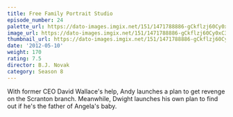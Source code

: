 ```yaml
---
title: Free Family Portrait Studio
episode_number: 24
palette_url: https://dato-images.imgix.net/151/1471788886-gCkflzj60Cy0xC3oB6WGUUoXO43.jpg?ixlib=rb-1.1.0&ch=DPR%2CWidth&auto=enhance&palette=json
image_url: https://dato-images.imgix.net/151/1471788886-gCkflzj60Cy0xC3oB6WGUUoXO43.jpg?ixlib=rb-1.1.0&ch=DPR%2CWidth&auto=compress%2Cformat&w=500
thumbnail_url: https://dato-images.imgix.net/151/1471788886-gCkflzj60Cy0xC3oB6WGUUoXO43.jpg?ixlib=rb-1.1.0&ch=DPR%2CWidth&auto=enhance&w=500&h=280&fit=crop&fm=jpg
date: '2012-05-10'
weight: 170
rating: 7.5
director: B.J. Novak
category: Season 8
---
```


With former CEO David Wallace's help, Andy launches a plan to get revenge on the Scranton branch. Meanwhile, Dwight launches his own plan to find out if he's the father of Angela's baby.